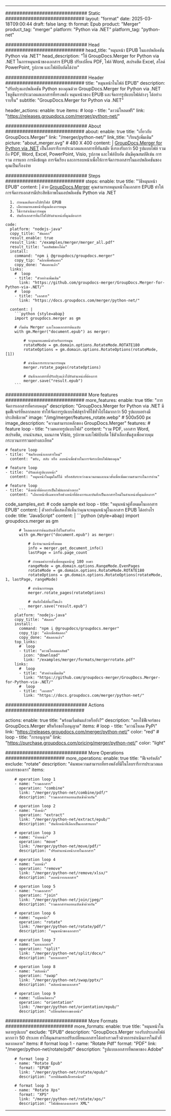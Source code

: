 
---
############################# Static ############################
layout: "format"
date:  2025-03-18T09:00:44
draft: false
lang: th
format: Epub
product: "Merger"
product_tag: "merger"
platform: "Python via .NET"
platform_tag: "python-net"

############################# Head ############################
head_title: "หมุนหน้า EPUB ในแอปพลิเคชัน Python via .NET"
head_description: "ใช้ GroupDocs.Merger for Python via .NET ในการหมุนหน้าของเอกสาร EPUB ปรับเปลี่ยน PDF, ไฟล์ Word, สเปรดชีต Excel, สไลด์ PowerPoint, รูปภาพ และไฟล์บีบอัดได้ง่าย"

############################# Header ############################
title: "หมุนหน้าในไฟล์ EPUB" 
description: "ปรับปรุงแอปพลิเคชัน Python ของคุณด้วย GroupDocs.Merger for Python via .NET โซลูชันการประมวลผลเอกสารที่ทรงพลัง หมุนหน้าของ EPUB และจัดการรูปแบบไฟล์ต่างๆ ได้อย่างราบรื่น"
subtitle: "GroupDocs.Merger for Python via .NET" 

header_actions:
  enable: true
  items:
    #  loop
    - title: "ดาวน์โหลดฟรี"
      link: "https://releases.groupdocs.com/merger/python-net/"
      
############################# About ############################
about:
    enable: true
    title: "เกี่ยวกับ GroupDocs.Merger"
    link: "/merger/python-net/"
    link_title: "เรียนรู้เพิ่มเติม"
    picture: "about_merger.svg" # 480 X 400
    content: |
       [GroupDocs.Merger for Python via .NET](/merger/python-net/) เป็นไลบรารีการประมวลผลเอกสารที่ทันสมัย ซึ่งรองรับกว่า 50 รูปแบบไฟล์ รวมถึง PDF, Word, Excel, PowerPoint, Visio, รูปภาพ และไฟล์บีบอัด มันมีคุณสมบัติเช่น การรวม การแยก การดึงข้อมูล การจัดเรียง และการลบหน้าเพื่อให้การจัดการเอกสารในแอปพลิเคชันของคุณเป็นเรื่องง่าย

############################# Steps ############################
steps:
    enable: true
    title: "วิธีหมุนหน้า EPUB"
    content: |
      ด้วย [GroupDocs.Merger](/merger/python-net/) คุณสามารถหมุนหน้าในเอกสาร EPUB ทำให้การจัดการเอกสารมีประสิทธิภาพในแอปพลิเคชัน Python via .NET
      
      1. กำหนดเส้นทางไปยังไฟล์ EPUB
      2. เลือกหมายเลขหน้าที่คุณต้องการหมุน
      3. ใช้การดำเนินการหมุน
      4. บันทึกเอกสารที่แก้ไขไปยังตำแหน่งที่คุณต้องการ
   
    code:
      platform: "nodejs-java"
      copy_title: "คัดลอก"
      result_enable: true
      result_link: "/examples/merger/merger_all.pdf"
      result_title: "ผลลัพธ์ของโค้ด"
      install:
        command: "npm i @groupdocs/groupdocs.merger"
        copy_tip: "คลิกเพื่อคัดลอก"
        copy_done: "คัดลอกแล้ว"
      links:
        #  loop
        - title: "ตัวอย่างเพิ่มเติม"
          link: "https://github.com/groupdocs-merger/GroupDocs.Merger-for-Python-via-.NET/"
        #  loop
        - title: "เอกสาร"
          link: "https://docs.groupdocs.com/merger/python-net/"
          
      content: |
        ```python {style=abap}
        import groupdocs.merger as gm

        # เริ่มต้น Merger และโหลดเอกสารต้นฉบับ
        with gm.Merger("document.epub") as merger:
            
            # ระบุหมายเลขหน้าสำหรับการหมุน
            rotateMode = gm.domain.options.RotateMode.ROTATE180
            rotateOptions = gm.domain.options.RotateOptions(rotateMode, [1])

            # ดำเนินการกระบวนการหมุน
            merger.rotate_pages(rotateOptions)

            # บันทึกเอกสารที่ปรับปรุงแล้วไปยังตำแหน่งที่ต้องการ
            merger.save("result.epub")
        ```            

############################# More features ############################
more_features:
  enable: true
  title: "การจัดการเอกสารที่ครอบคลุม"
  description: "GroupDocs.Merger for Python via .NET มีชุดฟีเจอร์ที่หลากหลาย ทำให้จัดการรูปแบบไฟล์ธุรกิจที่ใช้ทั่วไปได้มากกว่า 50 รูปแบบอย่างมีประสิทธิภาพ"
  image: "/img/merger/features_rotate.webp" # 500x500 px
  image_description: "ความสามารถหลักของ GroupDocs.Merger"
  features:
    # feature loop
    - title: "รวมหลายรูปแบบไฟล์"
      content: "รวม PDF, เอกสาร Word, สเปรดชีต, งานนำเสนอ, แผนภาพ Visio, รูปภาพ และไฟล์บีบอัด ใช้ตัวเลือกขั้นสูงเพื่อควบคุมกระบวนการรวมอย่างละเอียด"

    # feature loop
    - title: "จัดเรียงหน้าเอกสารใหม่"
      content: "ขยับ, สลับ หรือ ลบหน้าเพื่อช่วยในการจัดระเบียบไฟล์ของคุณ"

    # feature loop
    - title: "ปรับแต่งรูปแบบหน้า"
      content: "หมุนหน้าในมุมใดก็ได้ หรือสลับระหว่างแนวนอนและแนวตั้งเพื่อเพิ่มความสามารถในการอ่าน"

    # feature loop
    - title: "ดึงหน้าที่ต้องการเป็นไฟล์แยกต่างหาก"
      content: "เลือกหน้าที่เฉพาะหรือช่วงหน้าที่ต้องการและบันทึกเป็นเอกสารใหม่ในตำแหน่งที่คุณต้องการ"
      
  code_samples_ext:
    # code sample ext loop
    - title: "หมุนหน้าคู่ทั้งหมดในเอกสาร EPUB"
      content: |
        ตัวอย่างนี้แสดงให้เห็นว่าคุณจะหมุนหน้าคู่ในเอกสาร EPUB ได้อย่างไร
      code:
        title: "JavaScript"
        content: |
          ```python {style=abap}
          import groupdocs.merger as gm
          
          # โหลดเอกสารต้นฉบับเข้าไปในตัวสร้าง
          with gm.Merger("document.epub") as merger:
            
              # ดึงจำนวนหน้าทั้งหมด
              info = merger.get_document_info()
              lastPage = info.page_count

              # กำหนดค่าการตั้งเพื่อหมุนหน้าคู่ 180 องศา
              rangeMode = gm.domain.options.RangeMode.EvenPages
              rotateMode = gm.domain.options.RotateMode.ROTATE180
              rotateOptions = gm.domain.options.RotateOptions(rotateMode, 1, lastPage, rangeMode)
          
              # ดำเนินการหมุน
              merger.rotate_pages(rotateOptions)

              # บันทึกไฟล์ที่แก้ไขแล้ว
              merger.save("result.epub")
          ```
        platform: "nodejs-java"
        copy_title: "คัดลอก"
        install:
          command: "npm i @groupdocs/groupdocs.merger"
          copy_tip: "คลิกเพื่อคัดลอก"
          copy_done: "คัดลอกแล้ว"
        top_links:
          #  loop
          - title: "ดาวน์โหลดผลลัพธ์"
            icon: "download"
            link: "/examples/merger/formats/mergerrotate.pdf"
        links:
          #  loop
          - title: "ตัวอย่างเพิ่มเติม"
            link: "https://github.com/groupdocs-merger/GroupDocs.Merger-for-Python-via-.NET/"
          #  loop
          - title: "เอกสาร"
            link: "https://docs.groupdocs.com/merger/python-net/"
            

            


############################# Actions ############################

actions:
  enable: true
  title: "พร้อมเริ่มต้นแล้วหรือยัง?"
  description: "ลองใช้ฟีเจอร์ของ GroupDocs.Merger ฟรีหรือขอใบอนุญาต"
  items:
    #  loop
    - title: "ดาวน์โหลด PyPi"
      link: "https://releases.groupdocs.com/merger/python-net/"
      color: "red"
        #  loop
    - title: "การอนุญาต"
      link: "https://purchase.groupdocs.com/pricing/merger/python-net/"
      color: "light"


############################# More Operations #####################
more_operations:
    enable: true
    title: "ฟีเจอร์หลัก"
    exclude: "rotate"
    description: "ค้นพบความสามารถที่ทรงพลังที่มีในไลบรารีการประมวลผลเอกสารของเรา"
    items: 
          
        # operation loop 1
        - name: "รวมเอกสาร"
          operation: "combine"
          link: "/merger/python-net/combine/pdf/"
          description: "รวมเอกสารหลายฉบับเข้าด้วยกัน"

        # operation loop 2
        - name: "ดึงหน้า"
          operation: "extract"
          link: "/merger/python-net/extract/epub/"
          description: "บันทึกหน้าที่เลือกเป็นเอกสารแยก"

        # operation loop 3
        - name: "ย้ายหน้า"
          operation: "move"
          link: "/merger/python-net/move/pdf/"
          description: "ปรับตำแหน่งหน้าภายในเอกสาร"

        # operation loop 4
        - name: "ลบหน้า"
          operation: "remove"
          link: "/merger/python-net/remove/xlsx/"
          description: "ลบหน้าจากเอกสาร"

        # operation loop 5
        - name: "รวมเอกสาร"
          operation: "join"
          link: "/merger/python-net/join/jpeg/"
          description: "รวมเอกสารหลายฉบับเข้าด้วยกัน"

        # operation loop 6
        - name: "หมุนหน้า"
          operation: "rotate"
          link: "/merger/python-net/rotate/pdf/"
          description: "หมุนหน้าของเอกสาร"

        # operation loop 7
        - name: "แยกเอกสาร"
          operation: "split"
          link: "/merger/python-net/split/docx/"
          description: "แยกเอกสาร"

        # operation loop 8
        - name: "สลับหน้า"
          operation: "swap"
          link: "/merger/python-net/swap/pptx/"
          description: "สลับหน้าของเอกสาร"

        # operation loop 9
        - name: "เปลี่ยนทิศทาง"
          operation: "orientation"
          link: "/merger/python-net/orientation/epub/"
          description: "เปลี่ยนทิศทางของหน้า"
          
        
          
############################# More Formats ########################
more_formats:
    enable: true
    title: "หมุนหน้าในหลายรูปแบบ"
    exclude: "EPUB"
    description: "GroupDocs.Merger รองรับประเภทไฟล์มากกว่า 50 ประเภท ทำให้คุณสามารถปรับเปลี่ยนเอกสารได้อย่างรวดเร็วด้วยการดำเนินการในตัวที่หลากหลาย"
    items: 
        # format loop 1
        - name: "Rotate Pdf"
          format: "PDF"
          link: "/merger/python-net/rotate/pdf/"
          description: "รูปแบบเอกสารที่พกพาของ Adobe"

        # format loop 2
        - name: "Rotate Epub"
          format: "EPUB"
          link: "/merger/python-net/rotate/epub/"
          description: "การตีพิมพ์อิเล็กทรอนิกส์"

        # format loop 3
        - name: "Rotate Xps"
          format: "XPS"
          link: "/merger/python-net/rotate/xps/"
          description: "ไฟล์ข้อตกลงเอกสาร XML"


---
